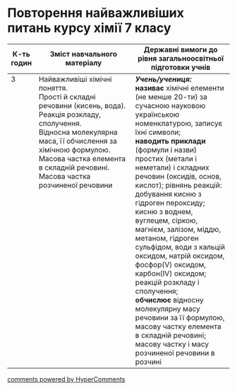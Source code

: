 <div id="hypercomments_widget" class="js-hypercomments-widget invisible"></div>

# Повторення найважливіших питань курсу хімії 7 класу

<table>
  <tr>
    <td width="10%" align="center"><b>К-ть годин</b></td>
    <td width="45%" align="center"><b>Зміст навчального матеріалу</b></td>
    <td width="45%" align="center"><b>Державні вимоги до рівня загальноосвітньої підготовки учнів</b></td>
  </tr>
<tbody>
  <tr>
<td width="10%" style="vertical-align:top !important;">3</td>
    <td width="45%" style="vertical-align:top !important;">
Найважливіші хімічні поняття.<br>
Прості й складні речовини (кисень, вода). Реакція розкладу, сполучення.<br>
Відносна молекулярна маса, її обчислення за хімічною формулою.<br>
Масова частка елемента в складній речовині.<br>
Масова частка розчиненої речовини
</td>
    <td width="45%" style="vertical-align:top !important;">
<i><b>Учень/учениця:</b></i><br>
<b>називає</b> хімічні елементи (не менше 20-ти) за сучасною науковою українською номенклатурою, записує їхні символи;<br>
<b>наводить приклади</b> (формули і назви) простих (метали і неметали) і складних речовин (оксидів, основ, кислот); рівнянь реакцій: добування кисню з гідроген пероксиду; кисню з воднем, вуглецем, сіркою, магнієм, залізом, міддю, метаном, гідроген сульфідом, води з кальцій оксидом, натрій оксидом, фосфор(V) оксидом, карбон(ІV) оксидом; реакцій розкладу і сполучення;<br>
<b>обчислює</b> відносну молекулярну масу речовини за її формулою, масову частку елемента в складній речовині; масову частку і масу розчиненої речовини в розчині
</td>
  </tr>
</tbody>
</table>

<div class="js-hypercomments-container">
<a href="http://hypercomments.com" class="hc-link" title="comments widget">comments powered by HyperComments</a>
</div>